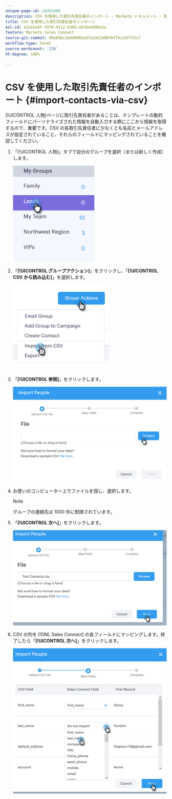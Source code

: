 ```yaml
---
unique-page-id: 14352468
description: CSV を使用した取引先責任者のインポート - Marketo ドキュメント - 製品ドキュメント
title: CSV を使用した取引先責任者のインポート
exl-id: e1a15e9f-7978-4112-b38d-ab78a4300a5a
feature: Marketo Sales Connect
source-git-commit: 09a656c3a0d0002edfa1a61b987bff4c1dff33cf
workflow-type: tm+mt
source-wordcount: '120'
ht-degree: 100%

---
```


# CSV を使用した取引先責任者のインポート {#import-contacts-via-csv}

[!UICONTROL 人物]ページに取引先責任者があることは、テンプレートの動的フィールドにパーソナライズされた情報を自動入力する際にここから情報を取得するので、重要です。CSV の各取引先責任者に少なくとも名前とメールアドレスが設定されていること、それらのフィールドにマッピングされていることを確認してください。

1. 「[!UICONTROL 人物]」タブで自分のグループを選択（または新しく作成）します。

   ![](assets/one.png)

1. 「**[!UICONTROL グループアクション]**」をクリックし、「**[!UICONTROL CSV から読み込む]**」を選択します。

   ![](assets/two.png)

1. 「**[!UICONTROL 参照]**」をクリックします。

   ![](assets/three.png)

1. お使いのコンピューター上でファイルを探し、選択します。

   >[!NOTE]
   >
   >グループの連絡先は 1000 件に制限されています。

1. 「**[!UICONTROL 次へ]**」をクリックします。

   ![](assets/four.png)

1. CSV の列を [!DNL Sales Connect] の各フィールドにマッピングします。終了したら「**[!UICONTROL 次へ]**」をクリックします。

   ![](assets/five.png)

